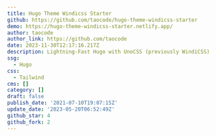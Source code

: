 ```yaml
---
title: Hugo Theme Windicss Starter
github: https://github.com/taocode/hugo-theme-windicss-starter
demo: https://hugo-theme-windicss-starter.netlify.app/
author: taocode
author_link: https://github.com/taocode
date: 2023-11-30T12:17:16.217Z
description: Lightning-Fast Hugo with UnoCSS (previously WindiCSS)
ssg:
  - Hugo
css:
  - Tailwind
cms: []
category: []
draft: false
publish_date: '2021-07-10T19:07:15Z'
update_date: '2023-05-20T06:52:49Z'
github_star: 4
github_fork: 2
---
```

